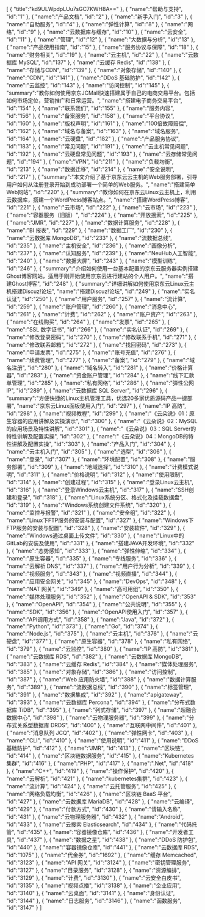 [
	{
		"title":"kd9ULWpdpLUu7sGC7KWH8A=="
	},
	{
		"name":"帮助与支持",
		"id":"1"
	},
	{
		"name":"产品文档",
		"id":"2"
	},
	{
		"name":"新手入门",
		"id":"3"
	},
	{
		"name":"自助服务",
		"id":"4"
	},
	{
		"name":"弹性计算",
		"id":"8"
	},
	{
		"name":"网络",
		"id":"9"
	},
	{
		"name":"云数据库与缓存",
		"id":"10"
	},
	{
		"name":"云安全",
		"id":"11"
	},
	{
		"name":"管理",
		"id":"12"
	},
	{
		"name":"大数据与分析",
		"id":"13"
	},
	{
		"name":"产品使用指南",
		"id":"15"
	},
	{
		"name":"服务协议与保障",
		"id":"18"
	},
	{
		"name":"财务相关",
		"id":"19"
	},
	{
		"name":"云主机",
		"id":"22"
	},
	{
		"name":"云数据库 MySQL",
		"id":"137"
	},
	{
		"name":"云缓存 Redis",
		"id":"138"
	},
	{
		"name":"存储与CDN",
		"id":"139"
	},
	{
		"name":"对象存储",
		"id":"140"
	},
	{
		"name":"CDN",
		"id":"141"
	},
	{
		"name":"DDoS 基础防护",
		"id":"142"
	},
	{
		"name":"云监控",
		"id":"143"
	},
	{
		"name":"访问控制",
		"id":"145"
	},
	{
		"summary":"教你如何使用京东JCMall快速搭建属于自己的电商交易平台。包括如何市场定位，营销推广和日常运营。",
		"name":"搭建电子商务交易平台",
		"id":"154"
	},
	{
		"name":"联系我们",
		"id":"155"
	},
	{
		"name":"服务内容",
		"id":"156"
	},
	{
		"name":"备案服务",
		"id":"158"
	},
	{
		"name":"平台协议",
		"id":"160"
	},
	{
		"name":"版权声明",
		"id":"161"
	},
	{
		"name":"100倍故障赔偿",
		"id":"162"
	},
	{
		"name":"域名与备案",
		"id":"163"
	},
	{
		"name":"域名服务",
		"id":"164"
	},
	{
		"name":"云硬盘",
		"id":"182"
	},
	{
		"name":"产品服务协议",
		"id":"183"
	},
	{
		"name":"常见问题",
		"id":"191"
	},
	{
		"name":"云主机常见问题",
		"id":"192"
	},
	{
		"name":"云硬盘常见问题",
		"id":"193"
	},
	{
		"name":"云存储常见问题",
		"id":"194"
	},
	{
		"name":"VPN",
		"id":"211"
	},
	{
		"name":"负载均衡",
		"id":"213"
	},
	{
		"name":"数据迁移",
		"id":"214"
	},
	{
		"name":"安全说明",
		"id":"217"
	},
	{
		"summary":"本文介绍了基于京东云云主机的Web服务部署，引导用户如何从注册登录开始到成功部署一个简单的Web服务。",
		"name":"搭建简单Web网站",
		"id":"220"
	},
	{
		"summary":"教你如何在京东云Linux云主机上，利用云数据库，搭建一个WordPress博客站点。",
		"name":"搭建WordPress博客",
		"id":"221"
	},
	{
		"name":"云市场",
		"id":"222"
	},
	{
		"name":"云市场",
		"id":"223"
	},
	{
		"name":"容器服务（旧版）",
		"id":"224"
	},
	{
		"name":"开放搜索",
		"id":"225"
	},
	{
		"name":"JMR",
		"id":"227"
	},
	{
		"name":"数据计算服务",
		"id":"228"
	},
	{
		"name":"BI 报表",
		"id":"229"
	},
	{
		"name":"数据工厂",
		"id":"230"
	},
	{
		"name":"云数据库 MongoDB",
		"id":"233"
	},
	{
		"name":"流数据总线",
		"id":"235"
	},
	{
		"name":"主机安全",
		"id":"236"
	},
	{
		"name":"画像分析",
		"id":"237"
	},
	{
		"name":"认知服务",
		"id":"239"
	},
	{
		"name":"NeuHub人工智能",
		"id":"240"
	},
	{
		"name":"数据大屏",
		"id":"243"
	},
	{
		"name":"模型训练",
		"id":"246"
	},
	{
		"summary":"介绍如何使用一台基本配置的京东云服务器实例搭建 Ghost博客网站，适用于刚开始使用京东云进行建站的个人用户。",
		"name":"搭建Ghost博客",
		"id":"248"
	},
	{
		"summary":"详细讲解如何使用京东云Linux云主机搭建Discuz!论坛",
		"name":"搭建Discuz!论坛",
		"id":"249"
	},
	{
		"name":"实名认证",
		"id":"250"
	},
	{
		"name":"用户服务",
		"id":"257"
	},
	{
		"name":"流计算",
		"id":"259"
	},
	{
		"name":"账户管理",
		"id":"260"
	},
	{
		"name":"消息中心",
		"id":"261"
	},
	{
		"name":"计费",
		"id":"262"
	},
	{
		"name":"账户资产",
		"id":"263"
	},
	{
		"name":"在线购买",
		"id":"264"
	},
	{
		"name":"发票",
		"id":"265"
	},
	{
		"name":"SSL 数字证书",
		"id":"266"
	},
	{
		"name":"实名认证",
		"id":"269"
	},
	{
		"name":"修改登录密码",
		"id":"270"
	},
	{
		"name":"修改联系手机",
		"id":"271"
	},
	{
		"name":"修改联系邮箱",
		"id":"272"
	},
	{
		"name":"找回密码",
		"id":"273"
	},
	{
		"name":"申请发票",
		"id":"275"
	},
	{
		"name":"账号充值",
		"id":"276"
	},
	{
		"name":"续费管理",
		"id":"277"
	},
	{
		"name":"备案",
		"id":"279"
	},
	{
		"name":"域名注册",
		"id":"280"
	},
	{
		"name":"域名转入",
		"id":"281"
	},
	{
		"name":"价格计算器",
		"id":"283"
	},
	{
		"name":"资金账户管理",
		"id":"284"
	},
	{
		"name":"线下汇款单管理",
		"id":"285"
	},
	{
		"name":"私有网络",
		"id":"286"
	},
	{
		"name":"弹性公网 IP",
		"id":"289"
	},
	{
		"name":"云数据库 SQL Server",
		"id":"296"
	},
	{
		"summary":"方便快捷的Linux主机管理工具，优选20多家优质源码产品一键部署",
		"name":"京东云Linux面板使用入门",
		"id":"297"
	},
	{
		"name":"IP 高防",
		"id":"298"
	},
	{
		"name":"视频教程",
		"id":"299"
	},
	{
		"name":"《云朵说》01：原生容器的应用讲解及实操演示",
		"id":"300"
	},
	{
		"name":"《云朵说》02：MySQL的应用场景及特性讲解",
		"id":"301"
	},
	{
		"name":"《云朵说》03：SQL Server的特性讲解及配置实操",
		"id":"302"
	},
	{
		"name":"《云朵说》04：MongoDB的特性讲解及配置实操",
		"id":"303"
	},
	{
		"name":"产品入门",
		"id":"304"
	},
	{
		"name":"云主机入门",
		"id":"305"
	},
	{
		"name":"选型",
		"id":"306"
	},
	{
		"name":"登录",
		"id":"307"
	},
	{
		"name":"环境配置",
		"id":"308"
	},
	{
		"name":"服务部署",
		"id":"309"
	},
	{
		"name":"地域选择",
		"id":"310"
	},
	{
		"name":"计费模式说明",
		"id":"311"
	},
	{
		"name":"价格说明",
		"id":"312"
	},
	{
		"name":"使用限制",
		"id":"314"
	},
	{
		"name":"创建过程",
		"id":"315"
	},
	{
		"name":"登录Linux云主机",
		"id":"316"
	},
	{
		"name":"登录Windows云主机",
		"id":"317"
	},
	{
		"name":"SSH创建和登录",
		"id":"318"
	},
	{
		"name":"Linux系统分区、格式化及挂载数据盘",
		"id":"319"
	},
	{
		"name":"Windows系统创建文件系统",
		"id":"320"
	},
	{
		"name":"监控与报警",
		"id":"321"
	},
	{
		"name":"安全组",
		"id":"322"
	},
	{
		"name":"Linux下FTP服务的安装与配置",
		"id":"327"
	},
	{
		"name":"Windows下FTP服务的安装与配置",
		"id":"328"
	},
	{
		"name":"安装软件",
		"id":"329"
	},
	{
		"name":"Windows通过桌面上传文件",
		"id":"330"
	},
	{
		"name":"Linux中的GitLab的安装及使用",
		"id":"331"
	},
	{
		"name":"搭建JAVA开发环境",
		"id":"332"
	},
	{
		"name":"态势感知",
		"id":"333"
	},
	{
		"name":"弹性伸缩",
		"id":"334"
	},
	{
		"name":"原生容器",
		"id":"335"
	},
	{
		"name":"专线服务",
		"id":"336"
	},
	{
		"name":"云解析 DNS",
		"id":"337"
	},
	{
		"name":"用户行为分析",
		"id":"339"
	},
	{
		"name":"视频服务",
		"id":"343"
	},
	{
		"name":"视频直播",
		"id":"344"
	},
	{
		"name":"应用安全网关",
		"id":"345"
	},
	{
		"name":"DevOps",
		"id":"348"
	},
	{
		"name":"NAT 网关",
		"id":"349"
	},
	{
		"name":"高可用组",
		"id":"350"
	},
	{
		"name":"媒体处理服务",
		"id":"352"
	},
	{
		"name":"OpenAPI & SDK",
		"id":"353"
	},
	{
		"name":"OpenAPI",
		"id":"354"
	},
	{
		"name":"公共说明",
		"id":"355"
	},
	{
		"name":"SDK",
		"id":"356"
	},
	{
		"name":"OpenAPI使用入门",
		"id":"357"
	},
	{
		"name":"API调用方式",
		"id":"358"
	},
	{
		"name":"Java",
		"id":"372"
	},
	{
		"name":"Python",
		"id":"373"
	},
	{
		"name":"Go",
		"id":"374"
	},
	{
		"name":"Node.js",
		"id":"375"
	},
	{
		"name":"云主机",
		"id":"376"
	},
	{
		"name":"云硬盘",
		"id":"377"
	},
	{
		"name":"原生容器",
		"id":"378"
	},
	{
		"name":"私有网络",
		"id":"379"
	},
	{
		"name":"云监控",
		"id":"380"
	},
	{
		"name":"IP 高防",
		"id":"381"
	},
	{
		"name":"云数据库 RDS",
		"id":"382"
	},
	{
		"name":"云数据库 MongoDB",
		"id":"383"
	},
	{
		"name":"云缓存 Redis",
		"id":"384"
	},
	{
		"name":"媒体处理服务",
		"id":"385"
	},
	{
		"name":"对象存储",
		"id":"386"
	},
	{
		"name":"访问控制",
		"id":"387"
	},
	{
		"name":"Web 应用防火墙",
		"id":"388"
	},
	{
		"name":"数据计算服务",
		"id":"389"
	},
	{
		"name":"流数据总线",
		"id":"390"
	},
	{
		"name":"标签管理",
		"id":"391"
	},
	{
		"name":"数据集成",
		"id":"392"
	},
	{
		"name":"apigateway",
		"id":"393"
	},
	{
		"name":"云数据库 Percona",
		"id":"394"
	},
	{
		"name":"分布式数据库 TiDB",
		"id":"395"
	},
	{
		"name":"列式存储",
		"id":"397"
	},
	{
		"name":"超融合数据中心",
		"id":"398"
	},
	{
		"name":"云物理服务器",
		"id":"399"
	},
	{
		"name":"分布式关系型数据库 DRDS",
		"id":"400"
	},
	{
		"name":"互联网中间件",
		"id":"401"
	},
	{
		"name":"消息队列 JCQ",
		"id":"402"
	},
	{
		"name":"弹性网卡",
		"id":"403"
	},
	{
		"name":"CLI",
		"id":"410"
	},
	{
		"name":"使用说明",
		"id":"411"
	},
	{
		"name":"DDoS 基础防护",
		"id":"412"
	},
	{
		"name":"JMR",
		"id":"413"
	},
	{
		"name":"区块链",
		"id":"414"
	},
	{
		"name":"区块链数据服务",
		"id":"415"
	},
	{
		"name":"Kubernetes 集群",
		"id":"416"
	},
	{
		"name":"PHP",
		"id":"417"
	},
	{
		"name":".Net",
		"id":"418"
	},
	{
		"name":"C++",
		"id":"419"
	},
	{
		"name":"操作保护",
		"id":"420"
	},
	{
		"name":"云解析",
		"id":"421"
	},
	{
		"name":"kubernetes集群",
		"id":"423"
	},
	{
		"name":"流计算",
		"id":"424"
	},
	{
		"name":"云托管服务",
		"id":"425"
	},
	{
		"name":"网络负载均衡",
		"id":"426"
	},
	{
		"name":"区块链 BaaS 平台",
		"id":"427"
	},
	{
		"name":"云数据库 MariaDB",
		"id":"428"
	},
	{
		"name":"云编译",
		"id":"429"
	},
	{
		"name":"付款方式",
		"id":"430"
	},
	{
		"name":"请输入名称",
		"id":"431"
	},
	{
		"name":"云物理服务器",
		"id":"432"
	},
	{
		"name":"Android",
		"id":"433"
	},
	{
		"name":"云搜索 Elasticsearch",
		"id":"434"
	},
	{
		"name":"代码托管",
		"id":"435"
	},
	{
		"name":"容器镜像仓库",
		"id":"436"
	},
	{
		"name":"开发者工具",
		"id":"437"
	},
	{
		"name":"数据之星",
		"id":"438"
	},
	{
		"name":"DDoS 防护包",
		"id":"440"
	},
	{
		"name":"容器镜像仓库",
		"id":"441"
	},
	{
		"name":"云数据库 RDS",
		"id":"1075"
	},
	{
		"name":"代金券",
		"id":"1692"
	},
	{
		"name":"缓存 Memcached",
		"id":"3123"
	},
	{
		"name":"API 网关",
		"id":"3124"
	},
	{
		"name":"密钥管理服务",
		"id":"3127"
	},
	{
		"name":"目录服务",
		"id":"3128"
	},
	{
		"name":"资源编排",
		"id":"3129"
	},
	{
		"name":"计费",
		"id":"3130"
	},
	{
		"name":"云安全白皮书",
		"id":"3135"
	},
	{
		"name":"视频点播",
		"id":"3138"
	},
	{
		"name":"企业应用",
		"id":"3140"
	},
	{
		"name":"云桌面",
		"id":"3141"
	},
	{
		"name":"身份认证",
		"id":"3144"
	},
	{
		"name":"日志服务",
		"id":"3146"
	},
	{
		"name":"函数服务",
		"id":"3147"
	}
]